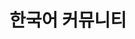 ---
title: 한국어 커뮤니티
summary: 파이토치 한국 사용자 모임 커뮤니티 사이트입니다. 다른 사용자들과 의견을 나눠보세요!
class: pytorch-resource
link: https://discuss.pytorch.kr
order: 5

---